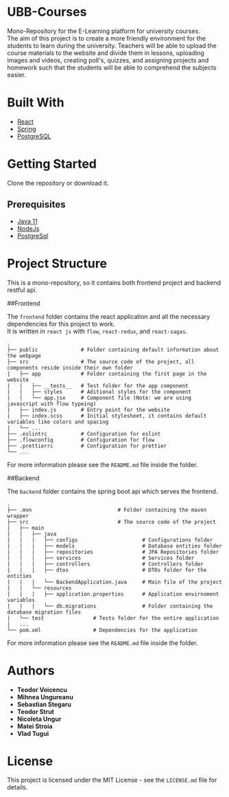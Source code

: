 # UBB-Courses
Mono-Repository for the E-Learning platform for university courses.  
The aim of this project is to create a more friendly environment for the students to learn during the university.
Teachers will be able to upload the course materials to the website and divide them in lessons, uploading images and 
videos, creating poll's, quizzes, and assigning projects and homework such that the students will be able to 
comprehend the subjects easier.

# Built With

- [React](https://reactjs.org/)
- [Spring](https://reactjs.org/)
- [PostgreSQL](https://www.postgresql.org/)

# Getting Started

Clone the repository or download it.  

## Prerequisites

- [Java 11](https://www.oracle.com/technetwork/java/javase/downloads/jdk11-downloads-5066655.html)
- [NodeJs](https://nodejs.org/en/)
- [PostgreSql](https://www.postgresql.org/)

# Project Structure

This is a mono-repository, so it contains both frontend project and backend restful api.

##Frontend

The `frontend` folder contains the react application and all the necessary dependencies for this project to work.  
It is written in `react js` with `flow`, `react-redux`, and `react-sagas`. 

```
.
├── public              # Folder containing default information about the webpage
├── src                 # The source code of the project, all components reside inside their own folder
|   ├── app             # Folder containing the first page in the website
|   |   ├── __tests__   # Test folder for the app component
|   |   ├── styles      # Aditional styles for the component
|   |   └── app.jsx     # Component file (Note: we are using javascript with flow typeing)
|   ├── index.js        # Entry point for the website
|   ├── index.scss      # Initial stylesheet, it contains default variables like colors and spacing
|   └── ...
├── .eslintrc           # Configuration for eslint
├── .flowconfig         # Configuration for flow
├── .prettierrc         # Configuration for prettier
└── ...
```

For more information please see the `README.md` file inside the folder.

##Backend

The `backend` folder contains the spring boot api which serves the frontend.

```
.
├── .mvn                            # Folder containing the maven wrapper
├── src                             # The source code of the project
|   ├── main            
|   |   ├── java 
|   |   |   ├── configs                     # Configurations folder
|   |   |   ├── models                      # Database entities folder
|   |   |   ├── repositories                # JPA Repositories folder
|   |   |   ├── services                    # Services folder
|   |   |   ├── controllers                 # Controllers folder
|   |   |   ├── dtos                        # DTOs folder for the entities
|   |   |   └── BackendApplication.java     # Main file of the project
|   |   └── resources
|   |   |   ├── application.properties      # Application envirnoment variables
|   |   |   └── db.migrations               # Folder containing the database migration files
|   └── test                # Tests folder for the entire application
|   ...   
└── pom.xml                 # Dependencies for the application
```

For more information please see the `README.md` file inside the folder.

# Authors

- **Teodor Voicencu**
- **Mihnea Ungureanu**
- **Sebastian Stegaru**
- **Teodor Strut**
- **Nicoleta Ungur**
- **Matei Stroia**
- **Vlad Tugui**

# License
This project is licensed under the MIT License - see the `LICENSE.md` file for details.
